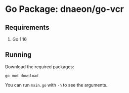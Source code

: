 # Go Package: dnaeon/go-vcr

## Requirements

1. Go 1.16

## Running

Download the required packages:

```
go mod download
```

You can run `main.go` with `-h` to see the arguments.
